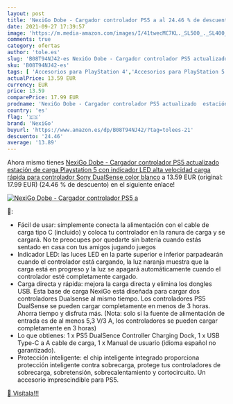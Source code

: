 ```yaml
---
layout: post
title: 'NexiGo Dobe - Cargador controlador PS5 a al 24.46 % de descuento'
date: 2021-09-27 17:39:57
image: 'https://m.media-amazon.com/images/I/41twecMC7KL._SL500_._SL400_.jpg'
comments: true
category: ofertas
author: 'tole.es'
slug: 'B08T94NJ42-es NexiGo Dobe - Cargador controlador PS5 actualizado...'
sku: 'B08T94NJ42-es'
tags: [ 'Accesorios para PlayStation 4','Accesorios para PlayStation 5','Baterías y cargadores para PlayStation 4','Baterías y cargadores para PlayStation 5','Cargadores para PlayStation 4','Cargadores para PlayStation 5','Hardware y juegos para PlayStation 4','Hardware y juegos para PlayStation 5','Videojuegos','nexigo','playstation','ps5', ]
actualPrice: 13.59 EUR
currency: EUR
price: 13.59
comparePrice: 17.99 EUR
prodname: 'NexiGo Dobe - Cargador controlador PS5 actualizado  estación de carga Playstation 5 con indicador LED  alta velocidad  carga rápida para controlador Sony DualSense  color blanco'
country: 'es'
flag: '🇪🇸'
brand: 'NexiGo'
buyurl: 'https://www.amazon.es/dp/B08T94NJ42/?tag=tolees-21'
descuento: '24.46'
average: '13.89'
---
```


Ahora mismo tienes [NexiGo Dobe - Cargador controlador PS5 actualizado  estación de carga Playstation 5 con indicador LED  alta velocidad  carga rápida para controlador Sony DualSense  color blanco](https://www.amazon.es/dp/B08T94NJ42/?tag=tolees-21) a 13.59 EUR (original: 17.99 EUR) (24.46 %  de descuento) en el siguiente enlace!

[![NexiGo Dobe - Cargador controlador PS5 a](https://m.media-amazon.com/images/I/41twecMC7KL._SL500_._SL400_.jpg)](https://www.amazon.es/dp/B08T94NJ42/?tag=tolees-21)

🔎:

- Fácil de usar: simplemente conecta la alimentación con el cable de carga tipo C (incluido) y coloca tu controlador en la ranura de carga y se cargará. No te preocupes por quedarte sin batería cuando estás sentado en casa con tus amigos jugando juegos
- Indicador LED: las luces LED en la parte superior e inferior parpadearán cuando el controlador está cargando, la luz naranja muestra que la carga está en progreso y la luz se apagará automáticamente cuando el controlador esté completamente cargado.
- Carga directa y rápida: mejora la carga directa y elimina los dongles USB. Esta base de carga NexiGo está diseñada para cargar dos controladores Dualsense al mismo tiempo. Los controladores PS5 DualSense se pueden cargar completamente en menos de 3 horas. Ahorra tiempo y disfruta más. (Nota: solo si la fuente de alimentación de entrada es de al menos 5,3 V/3 A, los controladores se pueden cargar completamente en 3 horas)
- Lo que obtienes: 1 x PS5 DualSence Controller Charging Dock, 1 x USB Type-C a A cable de carga, 1 x Manual de usuario (idioma español no garantizado).
- Protección inteligente: el chip inteligente integrado proporciona protección inteligente contra sobrecarga, protege tus controladores de sobrecarga, sobretensión, sobrecalentamiento y cortocircuito. Un accesorio imprescindible para PS5.

[🛒 Visítala!!!](https://www.amazon.es/dp/B08T94NJ42/?tag=tolees-21)
